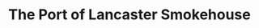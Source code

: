 ---
title: "The Port of Lancaster Smokehouse"
url: /glasson-dock/the-port-of-lancaster-smokehouse/
shop: butcher
---